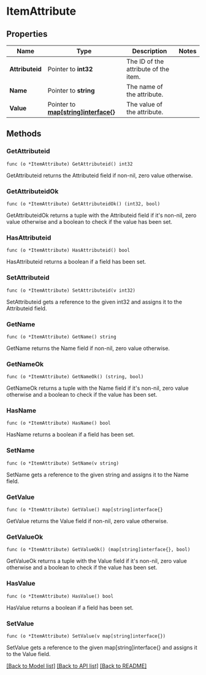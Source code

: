 # ItemAttribute

## Properties

Name | Type | Description | Notes
------------ | ------------- | ------------- | -------------
**Attributeid** | Pointer to **int32** | The ID of the attribute of the item. | 
**Name** | Pointer to **string** | The name of the attribute. | 
**Value** | Pointer to [**map[string]interface{}**](.md) | The value of the attribute. | 

## Methods

### GetAttributeid

`func (o *ItemAttribute) GetAttributeid() int32`

GetAttributeid returns the Attributeid field if non-nil, zero value otherwise.

### GetAttributeidOk

`func (o *ItemAttribute) GetAttributeidOk() (int32, bool)`

GetAttributeidOk returns a tuple with the Attributeid field if it's non-nil, zero value otherwise
and a boolean to check if the value has been set.

### HasAttributeid

`func (o *ItemAttribute) HasAttributeid() bool`

HasAttributeid returns a boolean if a field has been set.

### SetAttributeid

`func (o *ItemAttribute) SetAttributeid(v int32)`

SetAttributeid gets a reference to the given int32 and assigns it to the Attributeid field.

### GetName

`func (o *ItemAttribute) GetName() string`

GetName returns the Name field if non-nil, zero value otherwise.

### GetNameOk

`func (o *ItemAttribute) GetNameOk() (string, bool)`

GetNameOk returns a tuple with the Name field if it's non-nil, zero value otherwise
and a boolean to check if the value has been set.

### HasName

`func (o *ItemAttribute) HasName() bool`

HasName returns a boolean if a field has been set.

### SetName

`func (o *ItemAttribute) SetName(v string)`

SetName gets a reference to the given string and assigns it to the Name field.

### GetValue

`func (o *ItemAttribute) GetValue() map[string]interface{}`

GetValue returns the Value field if non-nil, zero value otherwise.

### GetValueOk

`func (o *ItemAttribute) GetValueOk() (map[string]interface{}, bool)`

GetValueOk returns a tuple with the Value field if it's non-nil, zero value otherwise
and a boolean to check if the value has been set.

### HasValue

`func (o *ItemAttribute) HasValue() bool`

HasValue returns a boolean if a field has been set.

### SetValue

`func (o *ItemAttribute) SetValue(v map[string]interface{})`

SetValue gets a reference to the given map[string]interface{} and assigns it to the Value field.


[[Back to Model list]](../README.md#documentation-for-models) [[Back to API list]](../README.md#documentation-for-api-endpoints) [[Back to README]](../README.md)


